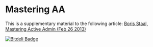 # Mastering AA

This is a supplementary material to the following article: [Boris Staal, Mastering Active Admin (Feb 26 2013)](http://staal.io/blog/2013/02/26/mastering-activeadmin/)

[![Bitdeli Badge](https://d2weczhvl823v0.cloudfront.net/inossidabile/mastering_aa/trend.png)](https://bitdeli.com/free "Bitdeli Badge")

